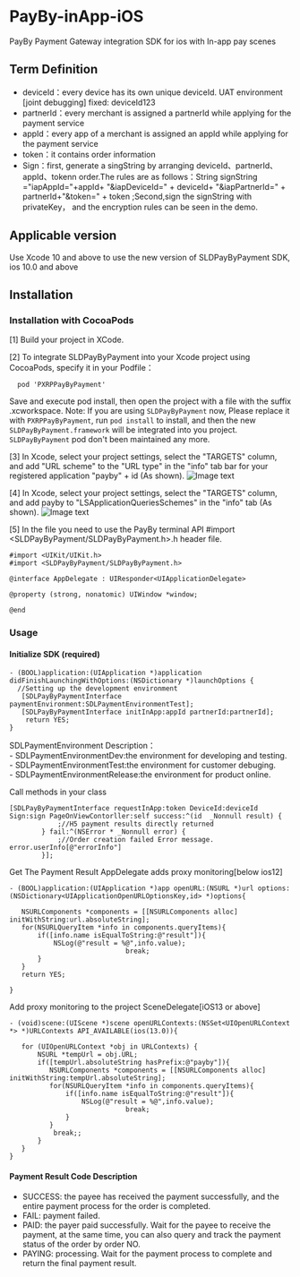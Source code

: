 # PayBy-inApp-iOS

PayBy Payment Gateway integration SDK for ios with In-app pay scenes
## Term Definition
- deviceId：every device has its own unique deviceId. UAT environment [joint debugging] fixed: deviceId123
- partnerId：every merchant is assigned a partnerId while applying for the payment service
- appId：every app of a merchant is assigned an appId while applying for the payment service
- token：it contains order information
- Sign：first, generate a singString by arranging deviceId、partnerId、appId、tokenn order.The rules are as follows：String signString ="iapAppId="+appId+ "&iapDeviceId=" + deviceId+ "&iapPartnerId=" + partnerId+"&token=" + token ;Second,sign the signString with privateKey， and the encryption rules can be seen in the demo.
## Applicable version
Use Xcode 10 and above to use the new version of SLDPayByPayment SDK, ios 10.0 and above
## Installation
### Installation with CocoaPods

[1] Build your project in XCode.

[2]  To integrate SLDPayByPayment into your Xcode project using CocoaPods, specify it in your Podfile：
```
  pod 'PXRPPayByPayment'
```
Save and execute pod install, then open the project with a file with the suffix .xcworkspace.
Note: If you are using `SLDPayByPayment` now, Please replace it with `PXRPPayByPayment`,  run `pod install` to install, and then the new `SLDPayByPayment.framework` will be integrated into you project. `SLDPayByPayment` pod don't been maintained any more.

[3] In Xcode, select your project settings, select the "TARGETS" column, and add "URL scheme" to the "URL type" in the "info" tab bar for your registered application "payby" + id (As shown).
![Image text](https://github.com/PayBy/PayBy-inApp-IOS/blob/master/1591697884928.jpg) 

[4] In Xcode, select your project settings, select the "TARGETS" column, and add payby to "LSApplicationQueriesSchemes" in the "info" tab (As shown).
![Image text](https://github.com/PayBy/PayBy-inApp-IOS/blob/master/1591696719298.jpg)

[5] In the file you need to use the PayBy terminal API #import <SLDPayByPayment/SLDPayByPayment.h>.h header file.
```
#import <UIKit/UIKit.h>
#import <SLDPayByPayment/SLDPayByPayment.h>

@interface AppDelegate : UIResponder<UIApplicationDelegate>

@property (strong, nonatomic) UIWindow *window;

@end
```
###  Usage
#### Initialize SDK (required)
```
- (BOOL)application:(UIApplication *)application didFinishLaunchingWithOptions:(NSDictionary *)launchOptions {
  //Setting up the development environment
   [SDLPayByPaymentInterface paymentEnvironment:SDLPaymentEnvironmentTest];
   [SDLPayByPaymentInterface initInApp:appId partnerId:partnerId];
    return YES;
}

```
  SDLPaymentEnvironment Description：<br>
    - SDLPaymentEnvironmentDev:the environment for developing and testing.<br>
    - SDLPaymentEnvironmentTest:the environment for customer debuging.<br>
    - SDLPaymentEnvironmentRelease:the environment for product online.<br>
  
  Call methods in your class
```
[SDLPayByPaymentInterface requestInApp:token DeviceId:deviceId Sign:sign PageOnViewContorller:self success:^(id  _Nonnull result) {
            ;//H5 payment results directly returned
        } fail:^(NSError * _Nonnull error) {
            ;//Order creation failed Error message. error.userInfo[@"errorInfo"]
        }];
```
Get The Payment Result
 AppDelegate adds proxy monitoring[below ios12]
 ```
 - (BOOL)application:(UIApplication *)app openURL:(NSURL *)url options:(NSDictionary<UIApplicationOpenURLOptionsKey,id> *)options{
    
    NSURLComponents *components = [[NSURLComponents alloc] initWithString:url.absoluteString];
    for(NSURLQueryItem *info in components.queryItems){
        if([info.name isEqualToString:@"result"]){
            NSLog(@"result = %@",info.value);
                              break;
        }
    }
    return YES;
    
}

 ```
 Add proxy monitoring to the project SceneDelegate[iOS13 or above]
 ```
- (void)scene:(UIScene *)scene openURLContexts:(NSSet<UIOpenURLContext *> *)URLContexts API_AVAILABLE(ios(13.0)){
    
    for (UIOpenURLContext *obj in URLContexts) {
        NSURL *tempUrl = obj.URL;
        if([tempUrl.absoluteString hasPrefix:@"payby"]){
           NSURLComponents *components = [[NSURLComponents alloc] initWithString:tempUrl.absoluteString];
           for(NSURLQueryItem *info in components.queryItems){
               if([info.name isEqualToString:@"result"]){
                   NSLog(@"result = %@",info.value);
                              break;
               }
           }
            break;;
        }
    }
}
 ```
#### Payment Result Code Description
- SUCCESS: the payee has received the payment successfully, and the entire payment process for the order is completed.
- FAIL: payment failed.
- PAID: the payer paid successfully. Wait for the payee to receive the payment, at the same time, you can also query and track the payment status of the order by order NO.
- PAYING: processing. Wait for the payment process to complete and return the final payment result.


